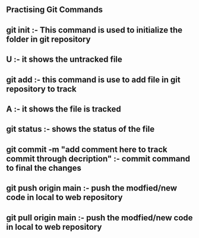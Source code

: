 ## Practising Git Commands
## git init :- This command is used to initialize the folder in git repository

## U :- it shows the untracked file

## git add <file name> :- this command is use to add file in git repository to track

## A :- it shows the file is tracked

## git status :- shows the status of the file

## git commit -m "add comment here to track commit  through decription" :- commit command to final the changes

## git push origin main :- push the modfied/new code in local to web repository

## git pull origin main :- push the modfied/new code in local to web repository

